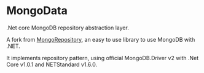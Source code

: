 # MongoData
.Net core MongoDB repository abstraction layer.

A fork from [MongoRepository](https://github.com/RobThree/MongoRepository), an easy to use library to use MongoDB with .NET.

It implements repository pattern, using official  MongoDB.Driver v2 with .Net Core v1.0.1 and NETStandard v1.6.0.